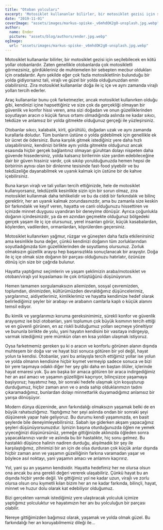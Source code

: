 ```yaml
---
title: "Otoban yolcuları"
excerpt: 'Motosiklet kullananlar bilirler, bir motosiklet gezisi için seçilebilecek en kötü yollar otobanlardır. Zaten genellikle otobanlarda çok motosikletli görmezsiniz, gördükleriniz de muhtemelen bir sebepten mecbur oldukları için oradalardır. Aynı şekilde eğer çok fazla motosikletlinin bulunduğu bir yolda gidiyorsanız tali, virajlı ve güzel bir yolda olduğunuzdan emin olabilirsiniz. Zira motosiklet kullananlar doğa ile iç içe ve aynı zamanda virajlı yolları tercih ederler.'
date: "2019-11-01"
coverImage: "assets/images/markus-spiske-_v6mhdOK2g0-unsplash.jpg.webp"
author:
  name: Ender
  picture: "assets/blog/authors/ender.jpg.webp"
ogImage:
  url: "assets/images/markus-spiske-_v6mhdOK2g0-unsplash.jpg.webp"
---
```


Motosiklet kullananlar bilirler, bir motosiklet gezisi için seçilebilecek en kötü yollar otobanlardır. Zaten genellikle otobanlarda çok motosikletli görmezsiniz, gördükleriniz de muhtemelen bir sebepten mecbur oldukları için oradalardır. Aynı şekilde eğer çok fazla motosikletlinin bulunduğu bir yolda gidiyorsanız tali, virajlı ve güzel bir yolda olduğunuzdan emin olabilirsiniz. Zira motosiklet kullananlar doğa ile iç içe ve aynı zamanda virajlı yolları tercih ederler.

Araç kullananlar bunu çok farketmezler, ancak motosiklet kullanırken olduğu gibi, kendinizi içine hapsettiğiniz ve size çok da gerçekliği olmayan bir güvenlik ve konfor hissi veren, ama sizi doğadan ve onun güzelliklerinden soyutlayan aracın o küçük fanus ortamı olmadığında aslında ne kadar sıkıcı, tekdüze ve anlamsız bir yolda gitmekte olduğunuz gerçeği ile yüzleşirsiniz.

Otobanlar sıkıcı, kalabalık, kirli, gürültülü, doğadan uzak ve aynı zamanda kurallarla doludur. Tüm bunların üstüne o yolda gidebilmek için genellikle ek bir ücret de ödersiniz. Buna karşılık gitmek istediğiniz yere daha hızlı ulaşabilirsiniz, kendinizi birlikte aynı yolda gitmekte olduğunuz ancak esasında hiçbir gerçek bağlantınız olmayan güruhtan dolayı nispeten daha güvende hissedersiniz, yolda kalsanız birilerinin size yardım edebileceğine dair bir güven hissiniz vardır, çok sıkılıp yorulduğunuzda hemen hepsi de birbirinin aynısı olan bir dinlenme tesisinde fast-food yiyebilir ve bu tekdüzeliğe dayanabilmek ve uyanık kalmak için üstüne bir de kahve içebilirsiniz.

Buna karşın virajlı ve tali yolları tercih ettiğinizde, hele de motosiklet kullanıyorsanız, tekdüzelik kesinlikle sizin için bir sorun olmaz, zira motosiklet kullanmak daha tehlikelidir ve bu da ciddi bir farkındalık ve bilinç gerektirir, her an uyanık kalmak zorundasınızdır, ama bu zamanla size keskin bir farkındalık ve keyif veren, hayatta ve canlı olduğunuzu hissettiren ve içinizde minnet duygusu uyandıran bir deneyime dönüşür. Ayrıca çoğunlukla doğanın içindesinizdir, ya da en azından geçmekte olduğunuz bölgedeki gerçek yaşam ile iç içe olursunuz, yerel insanları görür, küçük kasabalardan, köylerden, vadilerden, ormanlardan, köprülerden geçersiniz.

Motosiklet kullanırken yağmur, rüzgar ve güneşten daha fazla etkilenirsiniz ama kesinlikle buna değer, çünkü kendinizi doğanın tüm zorluklarından soyutladığınızda tüm güzelliklerinden de soyutlamış olursunuz. Zorluk olmaksızın güzellik arayışı hep başarısızlıkla sonuçlanacak bir arayıştır. Doğa ile iç içe olmak size doğanın bir parçası olduğunuzu hatırlatır, özünüze dönüş için size bir çağrıda bulunur.

Hayatta yaptığımız seçimlerin ve yaşam şeklimizin araba/motosiklet ve otoban/virajlı yol kıyaslaması ile çok örtüştüğünü düşünüyorum.

Hemen tamamen sorgulamaksızın ailemizden, sosyal çevremizden, toplumdan, dinimizden, kültürümüzden devraldığımız düşüncelerimiz, yargılarımız, aidiyetlerimiz, kimliklerimiz ve hayatta kendimize hedef olarak belirlediğimiz şeyler bir arabayı ve arabanın camlarla kaplı o küçük alanını temsil ediyor.

Bu kimlik ve yargılarımızı koruma gereksinimimiz, sürekli konfor ve güvenlik arayışımız ise bizi otobanları, yani toplumun çok büyük kısmının tercih ettiği ve en güvenli görünen, en az riskli bulduğumuz yolları seçmeye yöneltiyor ve bununla birlikte de yolu, yani hayatın kendisini bir vasıtaya indirgeyip, varmak istediğimiz yere mümkün olan en kısa yoldan ulaşmak istiyoruz.

Oysa farketmemiz gereken şu ki o aracın ve konforlu görünen alanın dışında muhteşem bir doğa var ve hayat bizi sonuca götüren bir yol değil, hayat yolun ta kendisi. Otobanlar, yani bu anlayışla tercih ettiğimiz yollar ise yolun ve yolda olmanın kendisine hiçbir kıymet vermeyip sadece sonuca ve bizi bir yere taşımaya odaklı diğer her şey gibi daha en baştan ölüler, içlerinde hayat emaresi yok. Şu anı başka bir amaca götüren bir araca indirgediğimiz her an asıl amacı ve yaşamın güzelliğini kaçırıyor, bilinçsizce yaşamaya başlıyoruz; hayatımız hep, bir sonraki hedefe ulaşmak için koşuşturup durduğumuz, hiçbir zaman anın ve o anda sahip olduklarımızın tadını çıkaramadığımız, bunlardan dolayı minnettarlık duyamadığımız anlamsız bir yarışa dönüşüyor.

Modern dünya düzeninde, anın farkındalığı olmaksızın yaşamak belki de en büyük rahatsızlığımız. Yaptığımız her şeyi aslında ondan bir sonraki şeyi düşünerek yapar hale geliyoruz. Bu durumu kendi yaşamınızda, en basit şeylerde bile deneyimleyebilirsiniz. Sabah işe giderken akşam yapacağınız şeyleri düşünüyorsunuzdur. İşinizin başına oturduğunuzda öğlen ne yemek yiyeceğinizi düşünürsünüz, yemeğe gittiğinizde aklınızda öğleden sonra yapacaklarınızı vardır ve aslında bu bir hastalıktır, hiç sonu gelmez. Bu hastalıklı düşünce halinin nadiren durduğu, alışılmadık bir şey ile karşılaştığımız, zihnimizi bir an için de olsa durduran çok küçük anlar dışında hiçbir zaman anın ve yaşamın güzelliğinin farkına varamadan yaşar ve böylece asıl noktayı, yani yaşamın amacı ve anlamını kaçırırız.

Yol, yani şu an yaşamın kendisidir. Hayatta hedefimiz her ne olursa olsun ona ancak bu ana gerekli değeri vererek ulaşabiliriz. Çünkü hayat bu an dışında hiçbir yerde değil. Ve gittiğimiz yol ne kadar uzun, virajlı ve zorlu olursa olsun onu kıymetli kılan bizim her an ne kadar farkında, bilinçli, hayat, minnet ve huzur dolu olarak kat edebiliyor olduğumuz. 

Bizi gerçekten varmak istediğimiz yere ulaştıracak yolculuk içimize yaptığımız yolculuktur ve hayatımızın her anı bu yolculuğun bir parçası olabilir.

Nereye gittiğimizden bağımsız olarak, yaşamak ve yolda olmak güzel. Bu farkındalığı her an koruyabilmemiz dileği ile...
